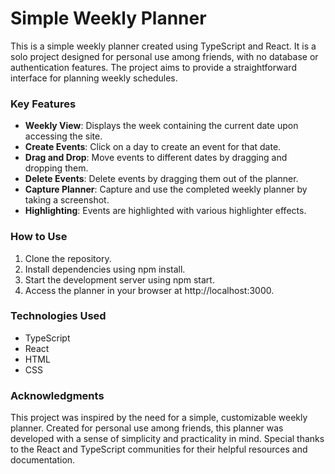 # Simple Weekly Planner

This is a simple weekly planner created using TypeScript and React. It is a solo project designed for personal use among friends, with no database or authentication features. The project aims to provide a straightforward interface for planning weekly schedules.

### Key Features

- **Weekly View**: Displays the week containing the current date upon accessing the site.
- **Create Events**: Click on a day to create an event for that date.
- **Drag and Drop**: Move events to different dates by dragging and dropping them.
- **Delete Events**: Delete events by dragging them out of the planner.
- **Capture Planner**: Capture and use the completed weekly planner by taking a screenshot.
- **Highlighting**: Events are highlighted with various highlighter effects.

### How to Use

1. Clone the repository.
2. Install dependencies using npm install.
3. Start the development server using npm start.
4. Access the planner in your browser at http://localhost:3000.

### Technologies Used

- TypeScript
- React
- HTML
- CSS

### Acknowledgments

This project was inspired by the need for a simple, customizable weekly planner.
Created for personal use among friends, this planner was developed with a sense of simplicity and practicality in mind.
Special thanks to the React and TypeScript communities for their helpful resources and documentation.
